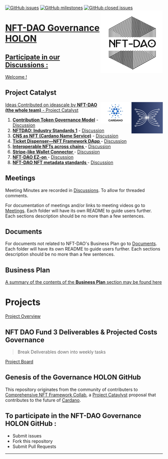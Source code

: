 [![GitHub issues](https://img.shields.io/github/issues/NFT-DAO/Governance-HOLON?style=flat-square)](https://github.com/NFT-DAO/Governance-HOLON/issues)
[![GitHub milestones](https://img.shields.io/github/milestones/open/NFT-DAO/Governance-HOLON?style=flat-square)](https://github.com/NFT-DAO/Governance-HOLON/milestones)
[![GitHub closed issues](https://img.shields.io/github/issues-closed-raw/NFT-DAO/Governance-HOLON?style=flat-square)](https://github.com/NFT-DAO/Governance-HOLON/issues?q=is%3Aissue+is%3Aclosed)
<a href="https://nft-dao.org/"><img src="Business-Plan/14-Our-Appendix/Graphics/Transparent_Logo_Small_On_White.png" align="right" width="200">

# NFT-DAO Governance HOLON

## Participate in our Discussions :
[Welcome !](https://github.com/NFT-DAO/Governance-HOLON/discussions/50)

## Project Catalyst
<a href="https://cardano.ideascale.com/a/index"><img src="Business-Plan/14-Our-Appendix/Graphics/ideascale.png" align="right" width="100">
<a href="https://cardano.org/"><img src="Business-Plan/14-Our-Appendix/Graphics/cardano-logo-2.png" align="right" width="100">


[Ideas Contributed on ideascale by **NFT-DAO (the whole team)** - Project Catalyst](https://cardano.ideascale.com/a/pmd/3071109-48088?)  

1. **[Contribution Token Governance Model](https://cardano.ideascale.com/a/dtd/Contribution-Token-Governance-Model/352773-48088)** - [Discussion](https://github.com/NFT-DAO/Governance-HOLON/discussions/54)
1. **[NFTDAO: Industry Standards 1](https://cardano.ideascale.com/a/dtd/NFTDAO-Industry-Standards-1/352362-48088)** - [Discussion](https://github.com/NFT-DAO/Governance-HOLON/discussions/56)
1. **[CNS as NFT (Cardano Name Service)](https://cardano.ideascale.com/a/dtd/CNS-as-NFT-Cardano-Name-Service/352159-48088)** - [Discussion](https://github.com/NFT-DAO/Governance-HOLON/discussions/57)
2. **[Ticket Dispenser—NFT Framework DApp ](https://cardano.ideascale.com/a/dtd/Ticket-Dispenser%E2%80%94NFT-Framework-DApp/352152-48088)** - [Discussion](https://github.com/NFT-DAO/Governance-HOLON/discussions/58)
3. **[Interoperable NFTs across chains ](https://cardano.ideascale.com/a/dtd/Interoperable-NFTs-across-chains/352132-48088)** - [Discussion](https://github.com/NFT-DAO/Governance-HOLON/discussions/59)
4. **[Stripe-like Wallet Connector ](https://cardano.ideascale.com/a/dtd/Stripe-like-Wallet-Connector/352126-48088)** - [Discussion](https://github.com/NFT-DAO/Governance-HOLON/discussions/60)
5. **[NFT-DAO EZ-on ](https://cardano.ideascale.com/a/dtd/NFT-DAO-EZ-on/341773-48088)** - [Discussion](https://github.com/NFT-DAO/Governance-HOLON/discussions/61)
6. **[NFT-DAO NFT metadata standards ](https://cardano.ideascale.com/a/dtd/NFT-DAO-NFT-metadata-standards/341012-48088)**- [Discussion](https://github.com/NFT-DAO/Governance-HOLON/discussions/62)

## Meetings
Meeting Minutes are recorded in [Discussions](https://github.com/NFT-DAO/Governance-HOLON/discussions/categories/meetings). To allow for threaded comments.

For documentation of meetings and/or links to meeting videos go to [Meetings](/Meetings). Each folder will have its own README to guide users further. Each sections description should be no more than a few sentences.

## Documents
For documents not related to NFT-DAO's Business Plan go to [Documents](/Documents/). Each folder will have its own README to guide users further. Each sections description should be no more than a few sentences.

## Business Plan
[A summary of the contents of the **Business Plan** section may be found here](Business-Plan/Summary.md)

# Projects
[Project Overview](https://github.com/NFT-DAO/Governance-HOLON/projects) 

## NFT DAO Fund 3 Deliverables & Projected Costs Governance
> Break Deliverables down into weekly tasks

[Project Board](https://github.com/NFT-DAO/Governance-HOLON/projects/2)

## Genesis of the Governance HOLON GitHub
This repository originates from the community of contributers to [Comprehensive NFT Framework Collab](https://cardano.ideascale.com/a/dtd/Comprehensive-NFT-Framework-Collab/334521-48088), a [Project Cataylyst](https://cardano.ideascale.com/) proposal that contributes to the future of [Cardano](https://cardano.org/).

## To participate in the NFT-DAO Governance HOLON GitHub :
* Submit issues
* Fork this repository
* Submit Pull Requests



-----------------------------


